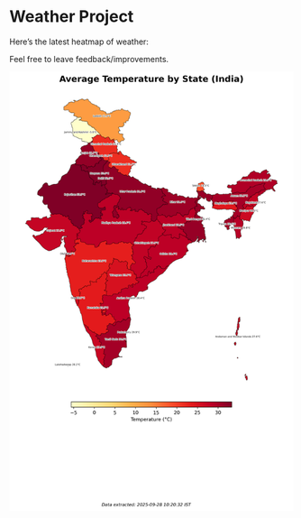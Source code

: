 # Weather Project

Here’s the latest heatmap of weather:

Feel free to leave feedback/improvements.

![India Heatmap](docs/assets/india_heatmap.png?v=D8BE9A)

